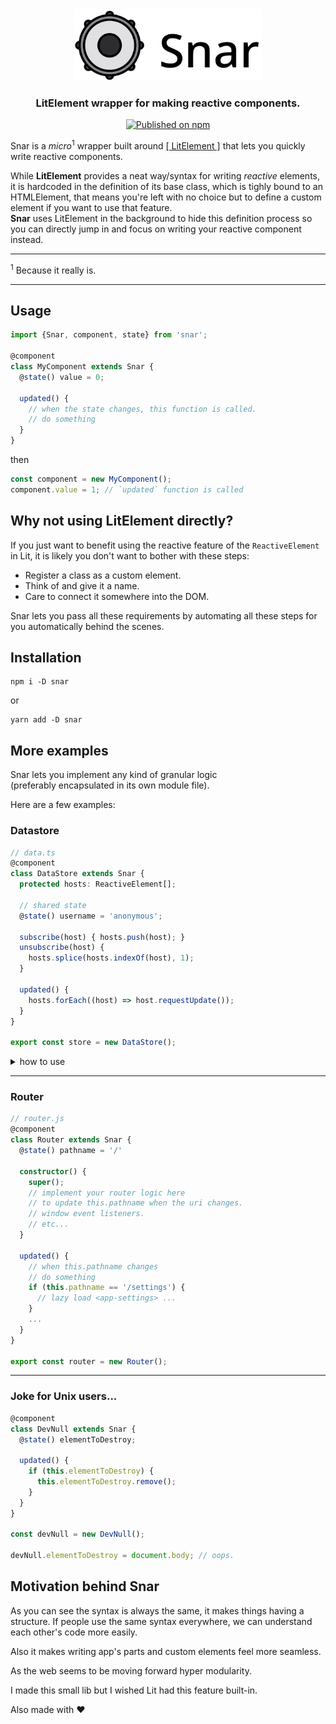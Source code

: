 <div align="center">
<picture>
  <source srcset="./logo.png" alt="Snar" width="300" height="114"></source>
  <img src="./logo.png" alt="Snar" width="300" height="114">
</picture>


### LitElement wrapper for making reactive components.

[![Published on npm](https://raster.shields.io/npm/v/snar.png?logo=npm)](https://www.npmjs.com/package/snar)

</div>

Snar is a *micro*<sup>1</sup> wrapper built around [[ LitElement ]](https://github.com/lit/lit) that lets you quickly write reactive components.

While **LitElement** provides a neat way/syntax for writing *reactive* elements, it is hardcoded in the definition of its base class, which is tighly bound to an HTMLElement, that means you're left with no choice but to define a custom element if you want to use that feature.  
**Snar** uses LitElement in the background to hide this definition process so you can directly jump in and focus on writing your reactive component instead.



---
<sup>1</sup> Because it really is.

---

## Usage

```typescript
import {Snar, component, state} from 'snar';

@component
class MyComponent extends Snar {
  @state() value = 0;

  updated() {
    // when the state changes, this function is called.
    // do something
  }
}
```
then
```typescript
const component = new MyComponent();
component.value = 1; // `updated` function is called
```

## Why not using LitElement directly?

If you just want to benefit using the reactive feature of the `ReactiveElement` in Lit, it is likely you don't want to bother with these steps:
- Register a class as a custom element.
- Think of and give it a name.
- Care to connect it somewhere into the DOM.

Snar lets you pass all these requirements by automating all these steps for you automatically behind the scenes.

## Installation

```
npm i -D snar
```
or
```
yarn add -D snar
```

## More examples

Snar lets you implement any kind of granular logic  
(preferably encapsulated in its own module file).

Here are a few examples:

### Datastore
```typescript
// data.ts
@component
class DataStore extends Snar {
  protected hosts: ReactiveElement[];

  // shared state
  @state() username = 'anonymous';

  subscribe(host) { hosts.push(host); }
  unsubscribe(host) {
    hosts.splice(hosts.indexOf(host), 1);
  }
  
  updated() {
    hosts.forEach((host) => host.requestUpdate());
  }
}

export const store = new DataStore();
```
<details>
  <summary>how to use</summary>

```javascript
import {store} from './data.js';

class MyElement extends LitElement {
  render() {
    return html`Hello ${store.username}`;
  }

  connectedCallback() {
    store.subscribe(this);
  }
  disconnectedCallback() {
    store.unsubscribe(this);
  }
}
```
</details>

---

### Router
```typescript
// router.js
@component
class Router extends Snar {
  @state() pathname = '/'
  
  constructor() {
    super();
    // implement your router logic here
    // to update this.pathname when the uri changes.
    // window event listeners.
    // etc...
  }
  
  updated() {
    // when this.pathname changes
    // do something
    if (this.pathname == '/settings') {
      // lazy load <app-settings> ...
    }
    ...
  }
}

export const router = new Router();
```

---

### Joke for Unix users...
```typescript
@component
class DevNull extends Snar {
  @state() elementToDestroy;
  
  updated() {
    if (this.elementToDestroy) {
      this.elementToDestroy.remove();
    }
  }
}

const devNull = new DevNull();

devNull.elementToDestroy = document.body; // oops.
```

## Motivation behind Snar
As you can see the syntax is always the same, it makes things having a structure. If people use the same syntax everywhere, we can understand each other's code more easily.

Also it makes writing app's parts and custom elements feel more seamless.

As the web seems to be moving forward hyper modularity.

I made this small lib but I wished Lit had this feature built-in.

Also made with ❤️